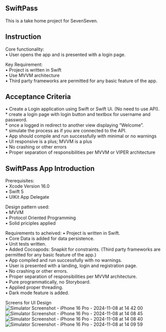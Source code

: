
## SwiftPass
This is a take home project for SevenSeven.<br />

## Instruction
Core functionality:<br />
• User opens the app and is presented with a login page.<br />

Key Requirement:<br />
• Project is written in Swift<br />
• Use MVVM architecture<br />
• Third party frameworks are permitted for any basic feature of the app.<br /> 

## Acceptance Criteria
• Create a Login application using Swift or Swift Ui. (No need to use API).<br />
    * create a login page with login button and textbox for username and password.<br />
    * once a logged in redirect to another view displaying “Welcome”.<br />
    * simulate the process as if you are connected to the API.<br />
• App should compile and run successfully with minimal or no warnings <br /> 
• UI responsive is a plus; MVVM is a plus<br />
• No crashing or other errors<br />
• Proper separation of responsibilities per MVVM or VIPER architecture<br />

## SwiftPass App Introduction
Prerequisites:<br />
• Xcode Version 16.0<br />
• Swift 5<br />
• UIKit App Delegate<br />

Design pattern used:<br />
• MVVM<br />
• Protocol Oriented Programming<br />
• Solid priciples applied<br />

Requirements to acheived:
• Project is written in Swift.<br />
• Core Data is added for data persistence.<br />
• Unit tests written.<br />
• Added Cocoapods: Snapkit for constraints. (Third party frameworks are permitted for any basic feature of the app.)<br /> 
• App compiled and run successfully with no warnings.<br />
• User is presented with a landing, login and registration page.<br />
• No crashing or other errors.<br />
• Proper separation of responsibilities per MVVM architecture.<br />
• Pure programmatically, no Storyboard. <br />
• Applied proper threading.<br />
• Dark mode feature is added.<br />

Screens for UI Design<br />
![Simulator Screenshot - iPhone 16 Pro - 2024-11-08 at 14 42 00](https://github.com/user-attachments/assets/a0df005d-441d-47e5-907b-9e09599546d7)
![Simulator Screenshot - iPhone 16 Pro - 2024-11-08 at 14 08 45](https://github.com/user-attachments/assets/ce6ff604-834c-4198-900b-a0298df8185d)
![Simulator Screenshot - iPhone 16 Pro - 2024-11-08 at 14 08 40](https://github.com/user-attachments/assets/74461aec-8f53-4c0e-8577-df7f324d2e8b)
![Simulator Screenshot - iPhone 16 Pro - 2024-11-08 at 14 09 59](https://github.com/user-attachments/assets/eeadb8c0-b07b-4798-8a9b-b47b60f36f50)




